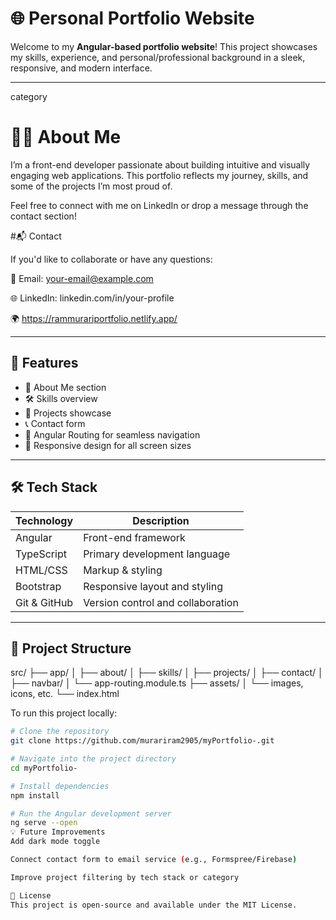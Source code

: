 # 🌐 Personal Portfolio Website

Welcome to my **Angular-based portfolio website**! This project showcases my skills, experience, and personal/professional background in a sleek, responsive, and modern interface.

---

category

# 🙋‍♂️ About Me

I’m a front-end developer passionate about building intuitive and visually engaging web applications. This portfolio reflects my journey, skills, and some of the projects I’m most proud of.

Feel free to connect with me on LinkedIn or drop a message through the contact section!

#📬 Contact

If you'd like to collaborate or have any questions:

📧 Email: your-email@example.com

🌐 LinkedIn: linkedin.com/in/your-profile

🌍 https://rammurariportfolio.netlify.app/



---

## 📌 Features

- 🧑 About Me section
- 🛠️ Skills overview
- 📁 Projects showcase
- 📞 Contact form
- 🧭 Angular Routing for seamless navigation
- 📱 Responsive design for all screen sizes

---

## 🛠️ Tech Stack

| Technology | Description                     |
|------------|---------------------------------|
| Angular    | Front-end framework             |
| TypeScript | Primary development language    |
| HTML/CSS   | Markup & styling                |
| Bootstrap  | Responsive layout and styling   |
| Git & GitHub | Version control and collaboration |

---

## 📂 Project Structure

src/
├── app/
│ ├── about/
│ ├── skills/
│ ├── projects/
│ ├── contact/
│ ├── navbar/
│ └── app-routing.module.ts
├── assets/
│ └── images, icons, etc.
└── index.html

To run this project locally:

```bash
# Clone the repository
git clone https://github.com/murariram2905/myPortfolio-.git

# Navigate into the project directory
cd myPortfolio-

# Install dependencies
npm install

# Run the Angular development server
ng serve --open
💡 Future Improvements
Add dark mode toggle

Connect contact form to email service (e.g., Formspree/Firebase)

Improve project filtering by tech stack or category

📄 License
This project is open-source and available under the MIT License.
